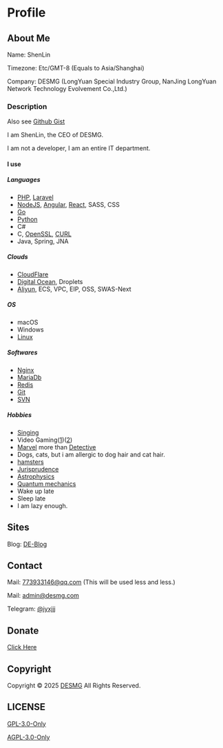 # Profile

## About Me

Name: ShenLin

Timezone: Etc/GMT-8 (Equals to Asia/Shanghai)

Company: DESMG (LongYuan Special Industry Group, NanJing LongYuan Network Technology Evolvement Co.,Ltd.)

### Description

Also see [Github Gist](https://gist.github.com/jyxjjj)

I am ShenLin, the CEO of DESMG.

I am not a developer, I am an entire IT department.

#### I use

##### Languages
- [PHP](https://www.php.net), [Laravel](https://laravel.com/)
- [NodeJS](https://nodejs.org/en/), [Angular](https://angular.io/), [React](https://react.dev/), SASS, CSS
- [Go](https://golang.org/)
- [Python](https://www.python.org/)
- C#
- C, [OpenSSL](https://www.openssl.org/), [CURL](https://github.com/curl/curl)
- Java, Spring, JNA

##### Clouds
- [CloudFlare](https://www.cloudflare.com)
- [Digital Ocean](https://www.digitalocean.com/?refcode=23e8653b361a&utm_campaign=GitHub_Profile&utm_medium=Referral_Program&utm_source=GitHub), Droplets
- [Aliyun](https://www.desmg.com/jump.php?url=https%3A%2F%2Fwww.aliyun.com%2Fminisite%2Fgoods%3FuserCode%3Dsmzmcy90), ECS, VPC, EIP, OSS, SWAS-Next

##### OS
- macOS
- Windows
- [Linux](https://fedoraproject.org/)

##### Softwares
- [Nginx](https://nginx.org/)
- [MariaDb](https://mariadb.org/)
- [Redis](https://redis.io/)
- [Git](https://git-scm.com/)
- [SVN](https://subversion.apache.org/)

##### Hobbies
- [Singing](https://kg.qq.com/index-pc.html)
- Video Gaming([1](https://www.blizzard.com/))([2](https://store.steampowered.com))
- [Marvel](https://www.marvel.com) more than [Detective](https://www.dc.com)
- Dogs, cats, but i am allergic to dog hair and cat hair.
- [hamsters](https://en.wikipedia.org/wiki/Hamster)
- [Jurisprudence](https://en.wikipedia.org/wiki/Jurisprudence)
- [Astrophysics](https://en.wikipedia.org/wiki/Astrophysics)
- [Quantum mechanics](https://en.wikipedia.org/wiki/Quantum_mechanics)
- Wake up late
- Sleep late
- I am lazy enough.

## Sites

Blog: [DE-Blog](https://blog.desmg.com)

## Contact

Mail: [773933146@qq.com](mailto:773933146@qq.com) (This will be used less and less.)

Mail: [admin@desmg.com](mailto:admin@desmg.com)

Telegram: [@jyxjjj](https://t.me/jyxjjj)

## Donate

<a href="https://www.desmg.com/#/donate">Click Here</a>

## Copyright

Copyright &copy; 2025 [DESMG](https://www.desmg.com) All Rights Reserved. 

## LICENSE

[GPL-3.0-Only](LICENSE)

[AGPL-3.0-Only](LICENSE)

